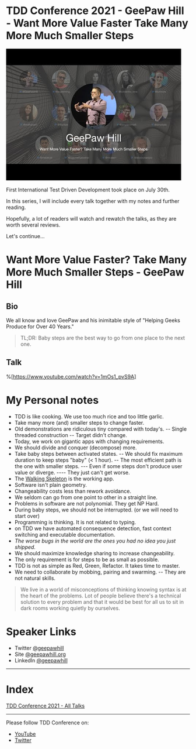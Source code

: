 # TDD Conference 2021 - GeePaw Hill - Want More Value Faster Take Many More Much Smaller Steps

![TDD Conference 2021 - GeePaw Hill - Want More Value Faster Take Many More Much Smaller Steps](TDD%20Conference%202021%20-%20GeePaw%20Hill%20-%20Want%20More%20Value%20Faster%20Take%20Many%20More%20Much%20Smaller%20Steps.jpg)

First International Test Driven Development took place on July 30th. 

In this series, I will include every talk together with my notes and further reading.

Hopefully, a lot of readers will watch and rewatch the talks, as they are worth several reviews.

Let's continue...

# Want More Value Faster? Take Many More Much Smaller Steps - GeePaw Hill

## Bio 

We all know and love GeePaw and his inimitable style of "Helping Geeks Produce for Over 40 Years."

> TL;DR: Baby steps are the best way to go from one place to the next one.

## Talk

%[https://www.youtube.com/watch?v=1mOs1_pvS9A]

# My Personal notes

- TDD is like cooking. We use too much rice and too little garlic.
- Take many more (and) smaller steps to change faster.
- Old demonstrations are ridiculous tiny compared with today's.
-- Single threaded construction
-- Target didn't change.
- Today, we work on gigantic apps with changing requirements.
- We should divide and conquer (decompose) more.
- Take baby steps between activated states.
-- We should fix maximum duration to keep steps "baby" (< 1 hour).
-- The most efficient path is the one with smaller steps.
--- Even if some steps don't produce user value or diverge.
---- They just can't get worse.
- The [Walking Skeleton](https://wiki.c2.com/?WalkingSkeleton) is the working app.
- Software isn't plain geometry.
- Changeability costs less than rework avoidance.
- We seldom can go from one point to other in a straight line.
- Problems in software are not polynomial. They get NP Hard.
- During baby steps, we should not be interrupted. (or we will need to start over)
- Programming is thinking. It is not related to typing.
- on TDD we have automated consequence detection, fast context switching and executable documentation.
- *The worse bugs in the world are the ones you had no idea you just shipped.*
- We should maximize knowledge sharing to increase changeability.
- The only requirement is for steps to be as small as possible.
- TDD is not as simple as Red, Green, Refactor. It takes time to master.
- We need to collaborate by mobbing, pairing and swarming.
-- They are not natural skills.

> We live in a world of misconceptions of thinking knowing syntax is at the heart of the problems. Lot of people believe there's a technical solution to every problem and that it would be best for all us to sit in dark rooms working quietly by ourselves.

# Speaker Links

- Twitter [@geepawhill](https://twitter.com/geepawhill)
- Site [@geepawhill.org](https://geepawhill.org)
- LinkedIn [@geepawhill](https://www.linkedin.com/in/geepawhill/)

* * *

# Index

[TDD Conference 2021 - All Talks](https://github.com/mcsee/Software-Design-Articles/tree/main/Articles/TDD%20Conference%202021/TDD%20Conference%202021%20-%20All%20Talks/readme.md)

* * *

Please follow TDD Conference on:

- [YouTube](https://www.youtube.com/channel/UCKn-DadPoyYssfAOMk1LSew)
- [Twitter](https://twitter.com/tddconf)